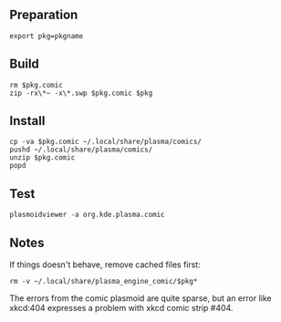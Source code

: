 Preparation
-----------
```
export pkg=pkgname
```

Build
-----
```
rm $pkg.comic
zip -rx\*~ -x\*.swp $pkg.comic $pkg
```

Install
-------
```
cp -va $pkg.comic ~/.local/share/plasma/comics/
pushd ~/.local/share/plasma/comics/
unzip $pkg.comic
popd
```

Test
----
```
plasmoidviewer -a org.kde.plasma.comic
```

Notes
-----
If things doesn't behave, remove cached files first:
```
rm -v ~/.local/share/plasma_engine_comic/$pkg*
```
The errors from the comic plasmoid are quite sparse, but an error
like xkcd:404 expresses a problem with xkcd comic strip #404.
